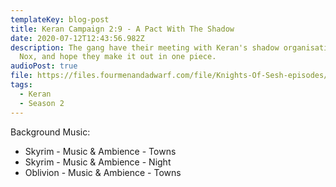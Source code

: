 ```yaml
---
templateKey: blog-post
title: Keran Campaign 2:9 - A Pact With The Shadow
date: 2020-07-12T12:43:56.982Z
description: The gang have their meeting with Keran's shadow organisation, the
  Nox, and hope they make it out in one piece.
audioPost: true
file: https://files.fourmenandadwarf.com/file/Knights-Of-Sesh-episodes/Season_2/Keran-20.mp3
tags:
  - Keran
  - Season 2
---
```

Background Music:
* Skyrim - Music & Ambience - Towns
* Skyrim - Music & Ambience - Night
* Oblivion - Music & Ambience - Towns